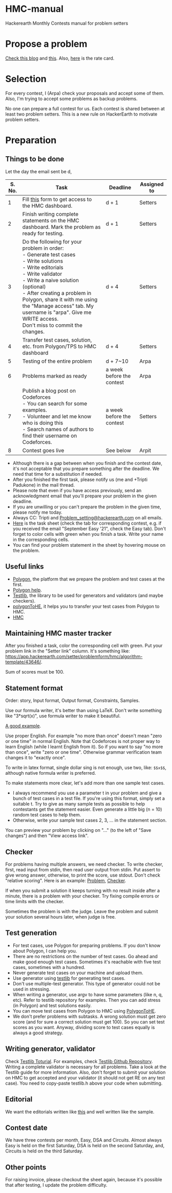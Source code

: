 # HMC-manual
Hackerearth Monthly Contests manual for problem setters

# Propose a problem
[Check this blog](https://codeforces.com/blog/entry/73839) and [this](https://docs.google.com/document/d/1zD2imtOyX4fCFCg_5Yf5Va1Y5KV1494trFgkty_E1wM/edit#heading=h.o69k3hsgdlqi).
Also, [here](https://help.hackerearth.com/hc/en-us/articles/900002483366-HMCs-rate-card-programming-questions-only-) is the rate card.

# Selection
For every contest, I (Arpa) check your proposals and accept some of them. Also, I'm trying to accept some problems as backup problems.

No one can prepare a full contest for us. Each contest is shared between at least two problem setters. This is a new rule on HackerEarth to motivate problem setters.

# Preparation
## Things to be done
Let the day the email sent be d, 

| S. No. | Task                                                                                                                                                                                                                                                                                                                                                                                                                                                                                               | Deadline    | Assigned to |
|--------|----------------------------------------------------------------------------------------------------------------------------------------------------------------------------------------------------------------------------------------------------------------------------------------------------------------------------------------------------------------------------------------------------------------------------------------------------------------------------------------------------|-------------|-------------|
| 1      | Fill [this](https://docs.google.com/forms/d/e/1FAIpQLSf8Eem1KImiKWqqm6Hh3uZ7tLFi0m7dlaOUKXYtDx_mV7AJ7A/viewform) form to get access to the HMC dashboard.                                                                                                                                                                                                                                                                                                                                                                                                                                                 | d + 1      | Setters     |
| 2      | Finish writing complete statements on the HMC dashboard. Mark the problem as ready for testing.                                                                                                                                                                                                                                                                                                                                                                                                    | d + 1      | Setters     |
| 3      | Do the following for your problem in order: <br>- Generate test cases <br>- Write solutions <br>- Write editorials <br>- Write validator <br>- Write a naive solution (optional)  <br>- After creating a problem in Polygon, share it with me using the "Manage access" tab. My username is "arpa". Give me WRITE access. <br> Don't miss to commit the changes. | d + 4   | Setters     |
| 4      | Transfer test cases, solution, etc. from Polygon/TPS to HMC dashboard                                                                                                                                                                                                                                                                                                                                                                                                                              | d + 4      | Setters     |
| 5      | Testing of the entire problem                                                                                                                                                                                                                                                                                                                                                                                                                                                                      | d + 7~10 | Arpa        |
| 6      | Problems marked as ready                                                                                                                                                                                                                                                                                                                                                                                                                                                                           | a week before the contest      | Arpa        |
| 7      | Publish a blog post on Codeforces <br> - You can search for some examples. <br>  - Volunteer and let me know who is doing this  <br> - Search names of authors to find their username on Codeforces.                                                                                                                                                                                                                                                                                                                | a week before the contest         | Setters     |
| 8     | Contest goes live                                                                                                                                                                                                                                                                                                                                                                                                                                                                                  | See below         | Arpit       |

* Although there is a gap between when you finish and the contest date, it's not acceptable that you prepare something after the deadline. We need that time for a substitution if needed.
* After you finished the first task, please notify us (me and +Tripti Padukone) in the mail thread.
* Please note that even if you have access previously, send an acknowledgment email that you'll prepare your problem in the given deadline.
* If you are unwilling or you can't prepare the problem in the given time, please notify me today.
* Always CC: Tripti and Problem_setting@hackerearth.com on all emails.
* [Here](https://docs.google.com/spreadsheets/d/1zvzCMbm4zSU6HRuudU2bOoXTzkvYL5AALGXx4ObBfow/edit#gid=1287111182) is the task sheet (check the tab for corresponding contest, e.g. if you received the email "September Easy '21", check the Easy tab). Don't forget to color cells with green when you finish a task. Write your name in the corresponding cells.
* You can find your problem statement in the sheet by hovering mouse on the problem.
## Useful links
* [Polygon](https://polygon.codeforces.com/), the platform that we prepare the problem and test cases at the first.
* [Polygon help](https://polygon.codeforces.com/static/polygon.rtf).
* [Testlib](https://codeforces.com/testlib), the library to be used for generators and validators (and maybe checkers).
* [polygonToHE](https://github.com/ar-pa/polygonToHE), it helps you to transfer your test cases from Polygon to HMC.
* [HMC](https://app.hackerearth.com/setter/problemslibrary/algorithm-template/hmc/)

## Maintaining HMC master tracker
After you finished a task, color the corresponding cell with green. Put your problem link in the "Setter link" column. It's something like: https://app.hackerearth.com/setter/problemform/hmc/algorithm-template/43646/.

Sum of scores must be 100.

## Statement format
Order: story, Input format, Output format, Constraints, Samples.

Use our formula writer, it's better than using LaTeX. Don't write something like  "3\*sqrt(x)", use formula writer to make it beautiful.

[A good example](https://www.hackerearth.com/practice/algorithms/greedy/basics-of-greedy-algorithms/practice-problems/algorithm/xor-subsequence-2-d972bf76/).

Use proper English. For example "no more than once" doesn't mean "zero or one time" in normal English. Note that Codeforces is not proper way to learn English (while I learnt English from it). So if you want to say "no more than once", write "zero or one time". Otherwise grammar verification team changes it to "exactly once".

To write in latex format, single dollar sing is not enough, use two, like: `$$x$$`, although native formula writer is preferred. 

To make statements more clear, let's add more than one sample test cases.
* I always recommend you use a parameter t in your problem and give a bunch of test cases in a test file. If you're using this format, simply set a suitable t. Try to give as many sample tests as possible to help contestants get the statement easier. Even generate a little big (n = 10) random test cases to help them.
* Otherwise, write your sample test cases 2, 3, ... in the statement section.

You can preview your problem by clicking on "..." (to the left of "Save changes") and then "View access link".


## Checker
For problems having multiple answers, we need checker. To write checker, first, read input from stdin, then read user output from stdin. Put assert to give wrong answer, otherwise, to print the score, use stdout.
Don't check "relative scoring". 
Here is an example: [Problem](https://www.hackerearth.com/problem/approximate/fractions-sequence-b183b02a/), [Checker](https://github.com/ar-pa/HMC-manual/blob/main/sample-checker.cpp).

If when you submit a solution it keeps turning with no result inside after a minute, there is a problem with your checker. Try fixing compile errors or time limits with the checker.

Sometimes the problem is with the judge. Leave the problem and submit your solution several hours later, when judge is free.

## Test generation
* For test cases, use Polygon for preparing problems. If you don't know about Polygon, I can help you.
* There are no restrictions on the number of test cases. Go ahead and make good enough test cases. Sometimes it's reachable with five test cases, sometimes with a hundred.
* Never generate test cases on your machine and upload them.
* Use generator using [testlib](http://codeforces.com/testlib) for generating test cases.
* Don't use multiple-test generator. This type of generator could not be used in stressing.
* When writing a generator, use argv to have some parameters (like n, q, etc). Refer to testlib repository for examples. Then you can add stress (in Polygon) and test solutions easily.
* You can move test cases from Polygon to HMC using [PolygonToHE](https://github.com/ar-pa/polygonToHE).
* We don't prefer problems with subtasks. A wrong solution must get zero score (and for sure a correct solution must get 100). So you can set test scores as you want. Anyway, dividing score to test cases equally is always a good strategy.

## Writing generator, validator
Check [Testlib Toturial](codeforces.com/testlib). For examples, check [Testlib Github Repository](https://github.com/MikeMirzayanov/testlib).
Writing a complete validator is necessary for all problems. Take a look at the Testlib guide for more information. Also, don't forget to submit your solution on HMC to get accepted and your validator (it should not get RE on any test case). You need to copy-paste testlib.h above your code when submitting.

## Editorial
We want the editorials written like [this](https://docs.google.com/document/d/17HCQbvIAAliqHB3920QkjaIjLcinSw9_-K83dx6LEJU/edit) and well written like the sample.

## Contest date
We have three contests per month, Easy, DSA and Circuits. Almost always Easy is held on the first Saturday, DSA is held on the second Saturday, and, Circuits is held on the third Saturday.

## Other points
For raising invoice, please checkout the sheet again, because it's possible that after testing, I update the problem difficulty.
